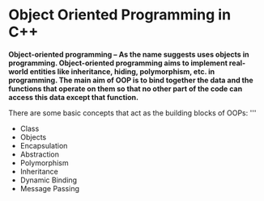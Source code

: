 # Object Oriented Programming in C++

**Object-oriented programming – As the name suggests uses objects in programming. Object-oriented programming aims to implement real-world entities like inheritance, hiding, polymorphism, etc. in programming. The main aim of OOP is to bind together the data and the functions that operate on them so that no other part of the code can access this data except that function.**

There are some basic concepts that act as the building blocks of OOPs:
'''
- Class
- Objects
- Encapsulation
- Abstraction
- Polymorphism
- Inheritance
- Dynamic Binding
- Message Passing

```